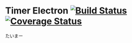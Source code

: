 # Timer Electron [![Build Status](https://travis-ci.org/renyamizuno/timer-electron.svg?branch=master)](https://travis-ci.org/renyamizuno/timer-electron) [![Coverage Status](https://coveralls.io/repos/github/renyamizuno/timer-electron/badge.svg?branch=master)](https://coveralls.io/github/renyamizuno/timer-electron?branch=master)
たいまー
